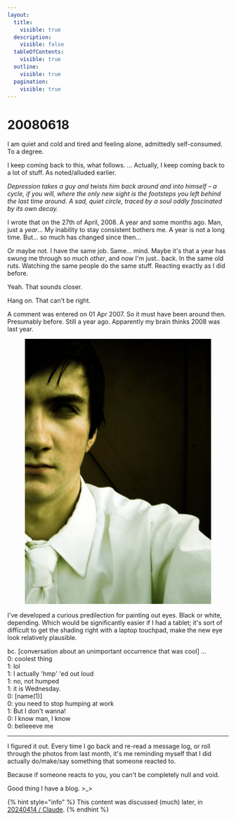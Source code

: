 ```yaml
---
layout:
  title:
    visible: true
  description:
    visible: false
  tableOfContents:
    visible: true
  outline:
    visible: true
  pagination:
    visible: true
---
```


# 20080618

I am quiet and cold and tired and feeling alone, admittedly self-consumed. To a degree.

I keep coming back to this, what follows. ... Actually, I keep coming back to a lot of stuff. As noted/alluded earlier.

_Depression takes a guy and twists him back around and into himself – a cycle, if you will, where the only new sight is the footsteps you left behind the last time around. A sad, quiet circle, traced by a soul oddly fascinated by its own decay._

I wrote that on the 27th of April, 2008. A year and some months ago. Man, just a _year_... My inability to stay consistent bothers me. A year is not a long time. But... so much has changed since then...

Or maybe not. I have the same job. Same... mind. Maybe it's that a year has swung me through so much _other_, and now I'm just.. back. In the same old ruts. Watching the same people do the same stuff. Reacting exactly as I did before.

Yeah. That sounds closer.

Hang on. That can't be right.

A comment was entered on 01 Apr 2007. So it must have been around then. Presumably before. Still a year ago. Apparently my brain thinks 2008 was last year.

<figure><img src="../../../.gitbook/assets/13.jpg" alt=""><figcaption></figcaption></figure>

I've developed a curious predilection for painting out eyes. Black or white, depending. Which would be significantly easier if I had a tablet; it's sort of difficult to get the shading right with a laptop touchpad, make the new eye look relatively plausible.

bc. \[conversation about an unimportant occurrence that was cool] ...\
0: coolest thing\
1: lol\
1: I actually 'hmp' 'ed out loud\
1: no, not humped\
1: it is Wednesday.\
0: \[name(1)]\
0: you need to stop humping at work\
1: But I don't wanna!\
0: I know man, I know\
0: belieeeve me

***

I figured it out. Every time I go back and re-read a message log, or roll through the photos from last month, it's me reminding myself that I did actually do/make/say something that someone reacted to.

Because if someone reacts to you, you can't be completely null and void.

Good thing I have a blog. >\_>

{% hint style="info" %}
This content was discussed (much) later, in [20240414 / Claude](../../../2024/04/14/claude.md).
{% endhint %}

